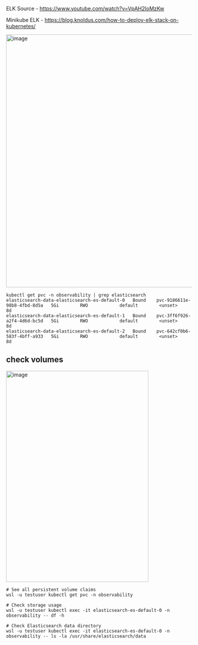 ELK
Source - https://www.youtube.com/watch?v=VpAH2IoMzKw

Minikube ELK - https://blog.knoldus.com/how-to-deploy-elk-stack-on-kubernetes/

<img width="559" height="685" alt="image" src="https://github.com/user-attachments/assets/6f1bba77-75e8-49a7-b021-e13d9d245a6b" />


```
kubectl get pvc -n observability | grep elasticsearch
elasticsearch-data-elasticsearch-es-default-0   Bound    pvc-9186611e-98b8-4fbd-8d5a   5Gi        RWO            default        <unset>                 8d
elasticsearch-data-elasticsearch-es-default-1   Bound    pvc-3ff6f926-a2f4-4d6d-bc5d   5Gi        RWO            default        <unset>                 8d
elasticsearch-data-elasticsearch-es-default-2   Bound    pvc-642cf0b6-583f-4bff-a933   5Gi        RWO            default        <unset>                 8d
```
## check volumes
<img width="386" height="572" alt="image" src="https://github.com/user-attachments/assets/135d6106-3529-4a39-8122-5569416c7f5e" />

```
# See all persistent volume claims
wsl -u testuser kubectl get pvc -n observability

# Check storage usage
wsl -u testuser kubectl exec -it elasticsearch-es-default-0 -n observability -- df -h

# Check Elasticsearch data directory
wsl -u testuser kubectl exec -it elasticsearch-es-default-0 -n observability -- ls -la /usr/share/elasticsearch/data
```
